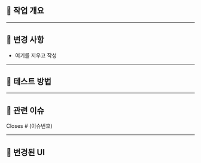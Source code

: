 <!-- PR 제목은 "이모티콘 브랜치 명 + 간단히 변경 사항을 나타내는 제목, 대문자로 시작하도록 작성 해주세요. -->
<!-- ex) ✨ Feature/user-page impelemnt -->

## 📝 작업 개요
<!-- 이번 PR의 목적을 간단히 설명해주세요. -->

---

## 🔧 변경 사항
<!-- 어떤 부분이 수정/추가/삭제되었는지 구체적으로 작성해주세요. -->
- 여기를 지우고 작성

---

## 🧪 테스트 방법
<!-- 코드가 정상 동작하는지 검증한 방법을 작성해주세요. ex) Postman으로 `/auth/login` 엔드포인트 테스트 완료 -->


---

## 🔗 관련 이슈
<!-- 연결된 이슈 번호를 작성해주세요. -->
Closes # (이슈번호)

---

## 🎨 변경된 UI
<!-- 변경된 UI가 있다면 스크린샷을 추가해주세요. -->

